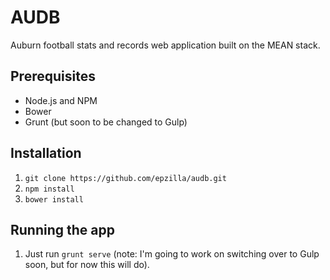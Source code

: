# AUDB
Auburn football stats and records web application built on the MEAN stack.

## Prerequisites
- Node.js and NPM
- Bower
- Grunt (but soon to be changed to Gulp)

## Installation
1. `git clone https://github.com/epzilla/audb.git`
2. `npm install`
3. `bower install`

## Running the app
1. Just run `grunt serve` (note: I'm going to work on switching over to Gulp soon, but for now this will do).
